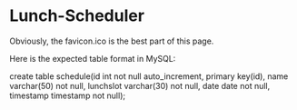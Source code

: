 Lunch-Scheduler
===============

Obviously, the favicon.ico is the best part of this page.

Here is the expected table format in MySQL:

create table schedule(id int not null auto_increment, primary key(id), name varchar(50) not null, lunchslot varchar(30) not null, date date not null, timestamp timestamp not null);

